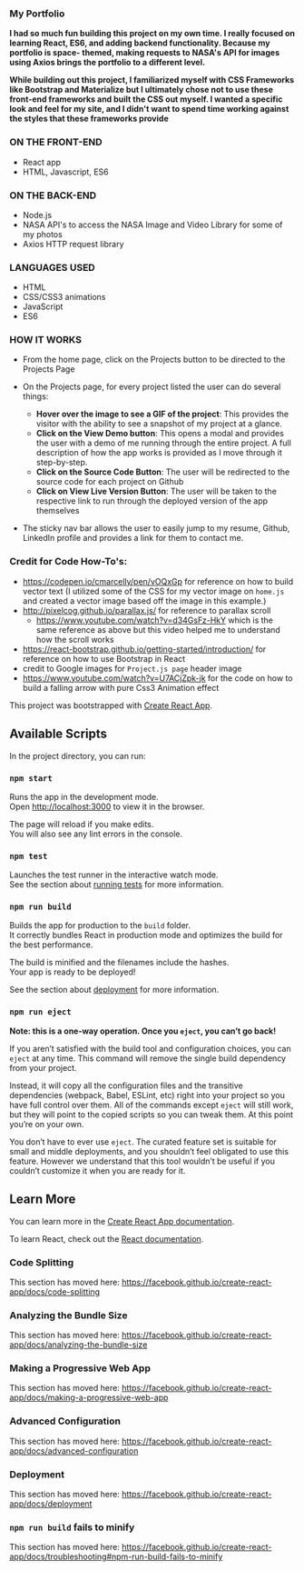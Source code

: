### My Portfolio

**I had so much fun building this project on my own time. I really focused on learning React, ES6, and adding backend functionality. Because my portfolio is space- themed, making requests to NASA's API for images using Axios brings the portfolio to a different level.**

**While building out this project, I familiarized myself with CSS Frameworks like Bootstrap and Materialize but I ultimately chose not to use these front-end frameworks and built the CSS out myself. I wanted a specific look and feel for my site, and I didn't want to spend time working against the styles that these frameworks provide**

### ON THE FRONT-END

* React app
* HTML, Javascript, ES6
  
### ON THE BACK-END

* Node.js
* NASA API's to access the NASA Image and Video Library for some of my photos
* Axios HTTP request library

### LANGUAGES USED

* HTML
* CSS/CSS3 animations
* JavaScript
* ES6

### HOW IT WORKS

- From the home page, click on the Projects button to be directed to the Projects Page
- On the Projects page, for every project listed the user can do several things:
    - **Hover over the image to see a GIF of the project**: This provides the visitor with the ability to see a snapshot of my project at a glance.
    - **Click on the View Demo button**: This opens a modal and provides the user with a demo of me running through the entire project. A full description of how         the app works is provided as I move through it step-by-step.
    - **Click on the Source Code Button**: The user will be redirected to the source code for each project on Github
    - **Click on View Live Version Button**: The user will be taken to the respective link to run through the deployed version of the app themselves
      
- The sticky nav bar allows the user to easily jump to my resume, Github, LinkedIn profile and provides a link for them to contact me.
      
### Credit for Code How-To's:

* https://codepen.io/cmarcelly/pen/vOQxGp for reference on how to build vector text (I utilized some of the CSS for my vector image on `home.js` and created a vector image based off the image in this example.)
* http://pixelcog.github.io/parallax.js/ for reference to parallax scroll 
  * https://www.youtube.com/watch?v=d34GsFz-HkY which is the same reference as above but this video helped me to understand how the scroll works
* https://react-bootstrap.github.io/getting-started/introduction/ for reference on how to use Bootstrap in React
* credit to Google images for `Project.js page` header image
* https://www.youtube.com/watch?v=U7ACjZpk-jk for the code on how to build a falling arrow with pure Css3 Animation effect


This project was bootstrapped with [Create React App](https://github.com/facebook/create-react-app).

## Available Scripts

In the project directory, you can run:

### `npm start`

Runs the app in the development mode.<br />
Open [http://localhost:3000](http://localhost:3000) to view it in the browser.

The page will reload if you make edits.<br />
You will also see any lint errors in the console.

### `npm test`

Launches the test runner in the interactive watch mode.<br />
See the section about [running tests](https://facebook.github.io/create-react-app/docs/running-tests) for more information.

### `npm run build`

Builds the app for production to the `build` folder.<br />
It correctly bundles React in production mode and optimizes the build for the best performance.

The build is minified and the filenames include the hashes.<br />
Your app is ready to be deployed!

See the section about [deployment](https://facebook.github.io/create-react-app/docs/deployment) for more information.

### `npm run eject`

**Note: this is a one-way operation. Once you `eject`, you can’t go back!**

If you aren’t satisfied with the build tool and configuration choices, you can `eject` at any time. This command will remove the single build dependency from your project.

Instead, it will copy all the configuration files and the transitive dependencies (webpack, Babel, ESLint, etc) right into your project so you have full control over them. All of the commands except `eject` will still work, but they will point to the copied scripts so you can tweak them. At this point you’re on your own.

You don’t have to ever use `eject`. The curated feature set is suitable for small and middle deployments, and you shouldn’t feel obligated to use this feature. However we understand that this tool wouldn’t be useful if you couldn’t customize it when you are ready for it.

## Learn More

You can learn more in the [Create React App documentation](https://facebook.github.io/create-react-app/docs/getting-started).

To learn React, check out the [React documentation](https://reactjs.org/).

### Code Splitting

This section has moved here: https://facebook.github.io/create-react-app/docs/code-splitting

### Analyzing the Bundle Size

This section has moved here: https://facebook.github.io/create-react-app/docs/analyzing-the-bundle-size

### Making a Progressive Web App

This section has moved here: https://facebook.github.io/create-react-app/docs/making-a-progressive-web-app

### Advanced Configuration

This section has moved here: https://facebook.github.io/create-react-app/docs/advanced-configuration

### Deployment

This section has moved here: https://facebook.github.io/create-react-app/docs/deployment

### `npm run build` fails to minify

This section has moved here: https://facebook.github.io/create-react-app/docs/troubleshooting#npm-run-build-fails-to-minify
